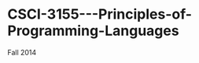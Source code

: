 CSCI-3155---Principles-of-Programming-Languages
===============================================

Fall 2014

